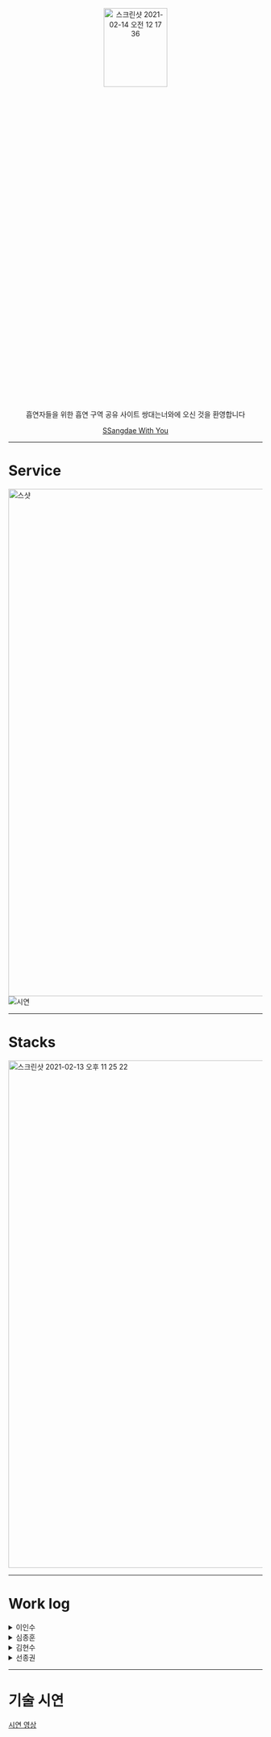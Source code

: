 <p align="center"><img alt="스크린샷 2021-02-14 오전 12 17 36" src="https://user-images.githubusercontent.com/71421672/107853549-16966880-6e5a-11eb-8530-8e9374dc41ec.png" width=50% height=20%></p>
<p align="center">
흡연자들을 위한 흡연 구역 공유 사이트 쌍대는너와에 오신 것을 환영합니다 
</p>

<p align="center">
<a href="https://ssangdaewithyou.com">SSangdae With You</a>
</p>

<hr>

# Service

<img width="1005" alt="스샷" src="https://user-images.githubusercontent.com/71421672/107852715-a685e380-6e55-11eb-8774-e9e68a122fc3.png">

<img alt="시연" scr="https://user-images.githubusercontent.com/71421672/107867067-b388ee00-6eba-11eb-99ed-ec2108e7fbcd.gif" >


<hr>

# Stacks
<img width="1005" alt="스크린샷 2021-02-13 오후 11 25 22" src="https://user-images.githubusercontent.com/71421672/107852243-ffa04800-6e52-11eb-81fe-c481893ff50e.png">

<hr>

# Work log


<details>
<summary>이인수</summary>
<div markdown="1">
- Front-end
  
</div>
</details>

<details>
  <summary>심종훈</summary>
<div markdown="1">
- Front-end
  
</div>
</details>

<details>
<summary>김현수</summary>
<div markdown="1">
- Back-end
  
</div>
</details>
<details>
<summary>선종권</summary>
<div markdown="1">
- Back-end
  
</div>
</details>

<hr>

# 기술 시연
[시연 영상](https://github.com/codestates/SSangdaeWithYou-client/wiki/seeyeon)
